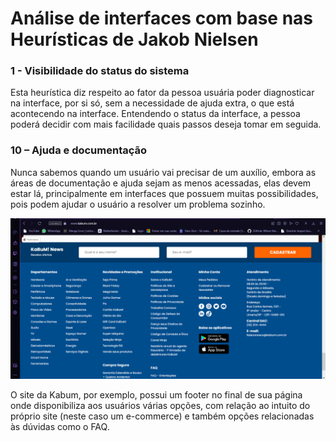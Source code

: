 # Análise de interfaces com base nas Heurísticas de Jakob Nielsen

### 1 - Visibilidade do status do sistema

Esta heurística diz respeito ao fator da pessoa usuária poder diagnosticar na interface, por si só, sem a necessidade de ajuda extra, o que está acontecendo na interface. Entendendo o status da interface, a pessoa poderá decidir com mais facilidade quais passos deseja tomar em seguida.



### 10 – Ajuda e documentação

Nunca sabemos quando um usuário vai precisar de um auxílio, embora as áreas de documentação e ajuda sejam as menos acessadas, elas devem estar lá, principalmente em interfaces que possuem muitas possibilidades, pois podem ajudar o usuário a resolver um problema sozinho.  

![Tela kabum](./imagens/kabum.png)

O site da Kabum, por exemplo, possui um footer no final de sua página onde disponibiliza aos usuários várias opções, com relação ao intuito do próprio site (neste caso um e-commerce) e também opções relacionadas às dúvidas como o FAQ.
